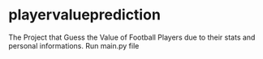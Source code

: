 # playervalueprediction
The Project that Guess the Value of Football Players due to their stats and personal informations.
Run main.py file
